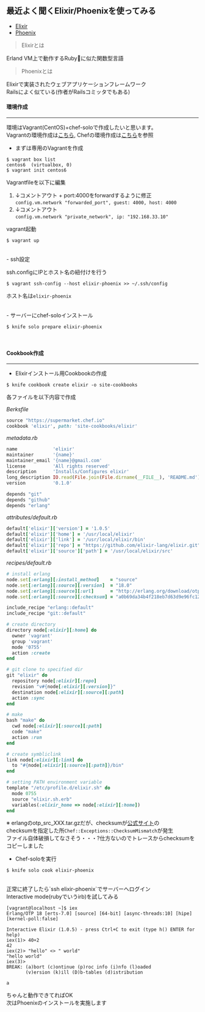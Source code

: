 ## 最近よく聞くElixir/Phoenixを使ってみる

* [Elixir](http://elixir-lang.org/)
* [Phoenix](http://www.phoenixframework.org)

> Elixirとは

Erland VM上で動作するRubyに似た関数型言語

> Phoenixとは

Elixirで実装されたウェブアプリケーションフレームワーク<br>
Railsによく似ている(作者がRailsコミッタでもある)

#### 環境作成
***
環境はVagrant(CentOS)+chef-soloで作成したいと思います。<br>
Vagrantの環境作成は[こちら](http://developabout0309.blogspot.jp/2015/05/vagrant.html), Chefの環境作成は[こちら](http://developabout0309.blogspot.jp/2015/05/2.html)を参照

- まずは専用のVagrantを作成<br>

```
$ vagrant box list
centos6  (virtualbox, 0)
$ vagrant init centos6
```
Vagrantfileを以下に編集
1. ↓コメントアウト + port:4000をforwardするように修正<br>
`config.vm.network "forwarded_port", guest: 4000, host: 4000`
2. ↓コメントアウト<br>
`config.vm.network "private_network", ip: "192.168.33.10"`

vagrant起動
```
$ vagrant up
```
<br>
- ssh設定

ssh.configにIPとホスト名の紐付けを行う
```
$ vagrant ssh-config --host elixir-phoenix >> ~/.ssh/config
```
ホスト名は`elixir-phoenix`

<br>
- サーバーにchef-soloインストール

```
$ knife solo prepare elixir-phoenix
```
<br>

#### Cookbook作成
***

- Elixirインストール用Cookbookの作成

```
$ knife cookbook create elixir -o site-cookbooks
```

各ファイルを以下内容で作成

*Berksfile*
```ruby
source "https://supermarket.chef.io"
cookbook 'elixir', path: 'site-cookbooks/elixir'
```

*metadata.rb*
```ruby
name             'elixir'
maintainer       '{name}'
maintainer_email '{name}@gmail.com'
license          'All rights reserved'
description      'Installs/Configures elixir'
long_description IO.read(File.join(File.dirname(__FILE__), 'README.md'))
version          '0.1.0'

depends "git"
depends "github"
depends "erlang"
```

*attributes/default.rb*
```ruby
default['elixir']['version'] = '1.0.5'
default['elixir']['home'] = '/usr/local/elixir'
default['elixir']['link'] = '/usr/local/elixir/bin'
default['elixir']['repo'] = "https://github.com/elixir-lang/elixir.git"
default['elixir']['source']['path'] = '/usr/local/elixir/src'
```

*recipes/default.rb*
```ruby
# install erlang
node.set[:erlang][:install_method]    = "source"
node.set[:erlang][:source][:version]  = "18.0"
node.set[:erlang][:source][:url]      = "http://erlang.org/download/otp_src_#{node[:erlang][:source][:version]}.tar.gz"
node.set[:erlang][:source][:checksum] = "a0b69da34b4f218eb7d63d9e96fc120aa7257bb6c37a0f40fb388e188b4111aa"

include_recipe "erlang::default"
include_recipe "git::default"

# create directory
directory node[:elixir][:home] do
  owner 'vagrant'
  group 'vagrant'
  mode '0755'
  action :create
end

# git clone to specified dir
git "elixir" do
  repository node[:elixir][:repo]
  revision "v#{node[:elixir][:version]}"
  destination node[:elixir][:source][:path]
  action :sync
end

# make
bash "make" do
  cwd node[:elixir][:source][:path]
  code "make"
  action :run
end

# create symbliclink
link node[:elixir][:link] do
  to "#{node[:elixir][:source][:path]}/bin"
end

# setting PATH environment variable
template "/etc/profile.d/elixir.sh" do
  mode 0755
  source "elixir.sh.erb"
  variables(:elixir_home => node[:elixir][:home])
end

```

※ erlangのotp_src_XXX.tar.gzだが、checksumが[公式サイト](http://www.erlang.org/download/MD5)の<br>
checksumを指定した所`Chef::Exceptions::ChecksumMismatch`が発生<br>
ファイル自体破損してなさそう・・・?仕方ないのでトレースからchecksumをコピーしました

- Chef-soloを実行

```
$ knife solo cook elixir-phoenix
```
<br>
正常に終了したら`ssh elixir-phoenix`でサーバーへログイン<br>
Interactive mode(rubyでいうirb)を試してみる

```
[vagrant@localhost ~]$ iex
Erlang/OTP 18 [erts-7.0] [source] [64-bit] [async-threads:10] [hipe] [kernel-poll:false]

Interactive Elixir (1.0.5) - press Ctrl+C to exit (type h() ENTER for help)
iex(1)> 40+2
42
iex(2)> "hello" <> " world"
"hello world"
iex(3)>
BREAK: (a)bort (c)ontinue (p)roc info (i)nfo (l)oaded
       (v)ersion (k)ill (D)b-tables (d)istribution

a
```
ちゃんと動作できてればOK<br>
次はPhoenixのインストールを実施します
